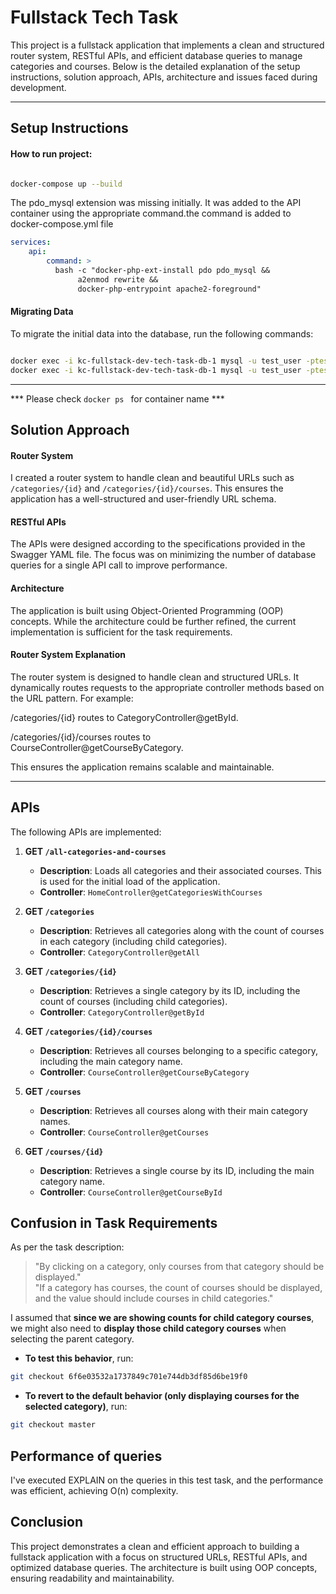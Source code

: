 # Fullstack Tech Task

This project is a fullstack application that implements a clean and structured router system, RESTful APIs, and efficient database queries to manage categories and courses. Below is the detailed explanation of the setup instructions, solution approach, APIs, architecture and issues faced during development.

---

## Setup Instructions
#### How to run project:
```bash

docker-compose up --build
```

The pdo_mysql extension was missing initially. It was added to the API container using the appropriate command.the command is added to docker-compose.yml file
```yaml
services:
    api:
        command: >
          bash -c "docker-php-ext-install pdo pdo_mysql &&
               a2enmod rewrite &&
               docker-php-entrypoint apache2-foreground"
```

#### Migrating Data
To migrate the initial data into the database, run the following commands:

```bash

docker exec -i kc-fullstack-dev-tech-task-db-1 mysql -u test_user -ptest_password course_catalog < database/migrations/categories.sql
docker exec -i kc-fullstack-dev-tech-task-db-1 mysql -u test_user -ptest_password course_catalog < database/migrations/courses.sql
```
---
*** Please check ```docker ps ``` for container name ***

## Solution Approach

#### Router System
I created a router system to handle clean and beautiful URLs such as `/categories/{id}` and `/categories/{id}/courses`. This ensures the application has a well-structured and user-friendly URL schema.

#### RESTful APIs
The APIs were designed according to the specifications provided in the Swagger YAML file. The focus was on minimizing the number of database queries for a single API call to improve performance.

#### Architecture
The application is built using Object-Oriented Programming (OOP) concepts. While the architecture could be further refined, the current implementation is sufficient for the task requirements.

#### Router System Explanation
The router system is designed to handle clean and structured URLs. It dynamically routes requests to the appropriate controller methods based on the URL pattern. For example:

/categories/{id} routes to CategoryController@getById.

/categories/{id}/courses routes to CourseController@getCourseByCategory.

This ensures the application remains scalable and maintainable.

---

## APIs

The following APIs are implemented:

1. **GET `/all-categories-and-courses`**  
   - **Description**: Loads all categories and their associated courses. This is used for the initial load of the application.
   - **Controller**: `HomeController@getCategoriesWithCourses`

2. **GET `/categories`**  
   - **Description**: Retrieves all categories along with the count of courses in each category (including child categories).
   - **Controller**: `CategoryController@getAll`

3. **GET `/categories/{id}`**  
   - **Description**: Retrieves a single category by its ID, including the count of courses (including child categories).
   - **Controller**: `CategoryController@getById`

4. **GET `/categories/{id}/courses`**  
   - **Description**: Retrieves all courses belonging to a specific category, including the main category name.
   - **Controller**: `CourseController@getCourseByCategory`

5. **GET `/courses`**  
   - **Description**: Retrieves all courses along with their main category names.
   - **Controller**: `CourseController@getCourses`

6. **GET `/courses/{id}`**  
   - **Description**: Retrieves a single course by its ID, including the main category name.
   - **Controller**: `CourseController@getCourseById`

## Confusion in Task Requirements  

As per the task description:  

> "By clicking on a category, only courses from that category should be displayed."  
> "If a category has courses, the count of courses should be displayed, and the value should include courses in child categories."

I assumed that **since we are showing counts for child category courses**, we might also need to **display those child category courses** when selecting the parent category.

- **To test this behavior**, run:

```bash
git checkout 6f6e03532a1737849c701e744db3df85d6be19f0
```

- **To revert to the default behavior (only displaying courses for the selected category)**, run:

```bash
git checkout master
```

## Performance of queries
I've executed EXPLAIN on the queries in this test task, and the performance was efficient, achieving O(n) complexity.

## Conclusion  
This project demonstrates a clean and efficient approach to building a fullstack application with a focus on structured URLs, RESTful APIs, and optimized database queries. The architecture is built using OOP concepts, ensuring readability and maintainability. 
